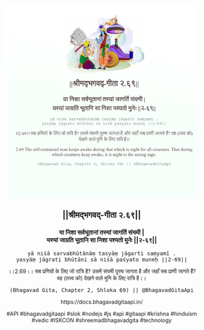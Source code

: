 <img src="../../asset/BG_2_69.png"/>
<center><h2>||श्रीमद्‍भगवद्‍-गीता २.६९||</h2>
<h3>या निशा सर्वभूतानां तस्यां जागर्ति संयमी |<br/>यस्यां जाग्रति भूतानि सा निशा पश्यतो मुनेः ||२-६९||</h3>
<pre>yā niśā sarvabhūtānāṃ tasyāṃ jāgarti saṃyamī .<br/>yasyāṃ jāgrati bhūtāni sā niśā paśyato muneḥ ||2-69||</pre>
<p>।।2.69।। सब प्रणियों के लिए जो रात्रि है? उसमें संयमी पुरुष जागता है और जहाँ सब प्राणी जागते हैं? वह (तत्त्व को) देखने वाले मुनि के लिए रात्रि है।।</p>
<pre>(Bhagavad Gita, Chapter 2, Shloka 69) || @BhagavadGitaApi</pre><p>https://docs.bhagavadgitaapi.in/</p><p>#API #bhagavadgitaapi #slok #nodejs #js #api #gitaapi #krishna #hinduism #vedic #ISKCON #shreemadbhagavadgita #technology</p></center>